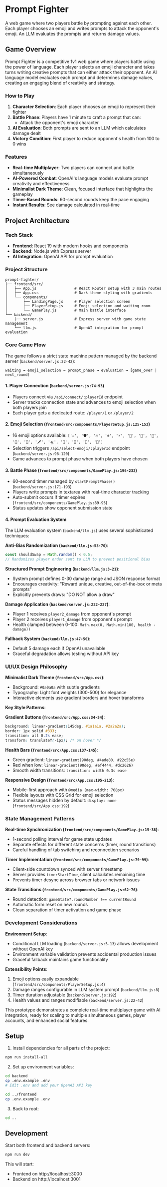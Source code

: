 # Prompt Fighter

A web game where two players battle by prompting against each other. Each player chooses an emoji and writes prompts to attack the opponent's emoji. An LLM evaluates the prompts and returns damage values.

## Game Overview

Prompt Fighter is a competitive 1v1 web game where players battle using the power of language. Each player selects an emoji character and takes turns writing creative prompts that can either attack their opponent. An AI language model evaluates each prompt and determines damage values, creating an engaging blend of creativity and strategy.

### How to Play

1. **Character Selection**: Each player chooses an emoji to represent their fighter
2. **Battle Phase**: Players have 1 minute to craft a prompt that can:
   - Attack the opponent's emoji character
3. **AI Evaluation**: Both prompts are sent to an LLM which calculates damage dealt
4. **Victory Condition**: First player to reduce opponent's health from 100 to 0 wins

### Features

- **Real-time Multiplayer**: Two players can connect and battle simultaneously
- **AI-Powered Combat**: OpenAI's language models evaluate prompt creativity and effectiveness  
- **Minimalist Dark Theme**: Clean, focused interface that highlights the gameplay
- **Timer-Based Rounds**: 60-second rounds keep the pace engaging
- **Instant Results**: See damage calculated in real-time

## Project Architecture

### Tech Stack

- **Frontend**: React 19 with modern hooks and components
- **Backend**: Node.js with Express server
- **AI Integration**: OpenAI API for prompt evaluation

### Project Structure

```
prompt-fighter/
├── frontend/src/
│   ├── App.js                 # React Router setup with 3 main routes
│   ├── App.css                # Dark theme styling with gradients
│   └── components/
│       ├── LandingPage.js     # Player selection screen
│       ├── PlayerSetup.js     # Emoji selection and waiting room
│       └── GamePlay.js        # Main battle interface
└── backend/
    ├── server.js              # Express server with game state management
    └── llm.js                 # OpenAI integration for prompt evaluation
```

### Core Game Flow

The game follows a strict state machine pattern managed by the backend server (`backend/server.js:22-42`):

```
waiting → emoji_selection → prompt_phase → evaluation → [game_over | next_round]
```

#### 1. Player Connection (`backend/server.js:74-93`)
- Players connect via `/api/connect/:playerId` endpoint
- Server tracks connection state and advances to emoji selection when both players join
- Each player gets a dedicated route: `/player/1` or `/player/2`

#### 2. Emoji Selection (`frontend/src/components/PlayerSetup.js:125-153`)
- 16 emoji options available: `['⚔️', '🛡️', '🔥', '❄️', '⚡', '🌟', '💎', '🎯', '🏹', '🔮', '🗡️', '🛸', '🐉', '🦅', '🐺', '🦄']`
- Selection triggers `/api/select-emoji/:playerId` endpoint (`backend/server.js:96-120`)
- Game advances to prompt phase when both players have chosen

#### 3. Battle Phase (`frontend/src/components/GamePlay.js:196-232`)
- 60-second timer managed by `startPromptPhase()` (`backend/server.js:171-193`)
- Players write prompts in textarea with real-time character tracking
- Auto-submit occurs if timer expires (`frontend/src/components/GamePlay.js:89-95`)
- Status updates show opponent submission state

#### 4. Prompt Evaluation System

The LLM evaluation system (`backend/llm.js`) uses several sophisticated techniques:

**Anti-Bias Randomization (`backend/llm.js:53-70`)**:
```javascript
const shouldSwap = Math.random() < 0.5;
// Randomizes player order sent to LLM to prevent positional bias
```

**Structured Prompt Engineering (`backend/llm.js:3-21`)**:
- System prompt defines 0-30 damage range and JSON response format
- Encourages creativity: "Reward unique, creative, out-of-the-box or meta prompts"
- Explicitly prevents draws: "DO NOT allow a draw"

**Damage Application (`backend/server.js:222-227`)**:
- Player 1 receives `player2_damage` from opponent's prompt
- Player 2 receives `player1_damage` from opponent's prompt  
- Health clamped between 0-100: `Math.max(0, Math.min(100, health - damage))`

**Fallback System (`backend/llm.js:47-50`)**:
- Default 5 damage each if OpenAI unavailable
- Graceful degradation allows testing without API key

### UI/UX Design Philosophy

**Minimalist Dark Theme (`frontend/src/App.css`)**:
- Background: `#0a0a0a` with subtle gradients
- Typography: Light font weights (300-500) for elegance
- Interactive elements use gradient borders and hover transforms

**Key Style Patterns**:

**Gradient Buttons (`frontend/src/App.css:34-54`)**:
```css
background: linear-gradient(145deg, #1a1a1a, #2a2a2a);
border: 1px solid #333;
transition: all 0.2s ease;
transform: translateY(-1px); /* on hover */
```

**Health Bars (`frontend/src/App.css:137-145`)**:
- Green gradient: `linear-gradient(90deg, #4ade80, #22c55e)`
- Red when low: `linear-gradient(90deg, #ef4444, #dc2626)`  
- Smooth width transitions: `transition: width 0.3s ease`

**Responsive Design (`frontend/src/App.css:195-213`)**:
- Mobile-first approach with `@media (max-width: 768px)`
- Flexible layouts with CSS Grid for emoji selection
- Status messages hidden by default: `display: none` (`frontend/src/App.css:192`)

### State Management Patterns

**Real-time Synchronization (`frontend/src/components/GamePlay.js:15-38`)**:
- 1-second polling interval for game state updates
- Separate effects for different state concerns (timer, round transitions)
- Careful handling of tab switching and reconnection scenarios

**Timer Implementation (`frontend/src/components/GamePlay.js:79-99`)**:
- Client-side countdown synced with server timestamp
- Server provides `timerStartTime`, client calculates remaining time
- Prevents timer desync across browser tabs or network issues

**State Transitions (`frontend/src/components/GamePlay.js:62-76`)**:
- Round detection: `gameState?.roundNumber !== currentRound`  
- Automatic form reset on new rounds
- Clean separation of timer activation and game phase

### Development Considerations

**Environment Setup**:
- Conditional LLM loading (`backend/server.js:5-13`) allows development without OpenAI key
- Environment variable validation prevents accidental production issues
- Graceful fallback maintains game functionality

**Extensibility Points**:
1. Emoji options easily expandable (`frontend/src/components/PlayerSetup.js:4`)
2. Damage ranges configurable in LLM system prompt (`backend/llm.js:8`)
3. Timer duration adjustable (`backend/server.js:192`)
4. Health values and ranges modifiable (`backend/server.js:22-42`)

This prototype demonstrates a complete real-time multiplayer game with AI integration, ready for scaling to multiple simultaneous games, player accounts, and enhanced social features.

## Setup

1. Install dependencies for all parts of the project:
```bash
npm run install-all
```

2. Set up environment variables:
```bash
cd backend
cp .env.example .env
# Edit .env and add your OpenAI API key
```

```bash
cd ../frontend
cp .env.example .env
```

3. Back to root:
```bash
cd ..
```

## Development

Start both frontend and backend servers:
```bash
npm run dev
```

This will start:
- Frontend on http://localhost:3000
- Backend on http://localhost:3001
